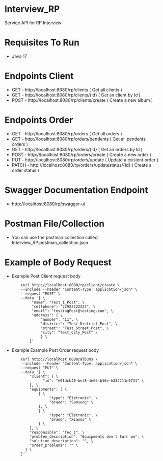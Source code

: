 # Interview_RP

Service API for RP Interview

# Requisites To Run

- Java 17

# Endpoints Client

- GET - http://localhost:8080/rp/clients ( Get all clients )
- GET - http://localhost:8080/rp/clients/{id} ( Get an client by Id )
- POST - http://localhost:8080/rp/clients/create ( Create a new album )

# Endpoints Order

- GET - http://localhost:8080/rp/orders ( Get all orders )
- GET - http://localhost:8080/rp/orders/pendents ( Get all pendents orders )
- GET - http://localhost:8080/rp/orders/{id} ( Get an orders by Id )
- POST - http://localhost:8080/rp/orders/create ( Create a new order )
- PUT - http://localhost:8080/rp/orders/update ( Update a existent order )
- PATCH - http://localhost:8080/rp/orders/updatestatus/{id} ( Create a order status )

# Swagger Documentation Endpoint

- http://localhost:8080/rp/swagger-ui

# Postman File/Collection

- You can use the postman collection called: Interview_RP.postman_collection.json

# Example of Body Request

- Example Post Client request body
    ```curlrc
        curl http://localhost:8080/rp/client/create \ 
        --include --header "Content-Type: application/json" \ 
        --request "POST" \
        --data '{ \
             "name": "Test_1_Post", \
             "cellphone": "22922222222", \
             "email": "testingPost@testing.com", \
             "address": { \
                 "number": "11", \
                 "district": "Test_District_Post", \
                 "street": "Test_Street_Post", \
                 "city": "Test_City_Post" \
                 } \
            }'
    ```
- Example Example Post Order request body
    ```curlrc
        curl http://localhost:8080/albums \ 
        --include --header "Content-Type: application/json" \ 
        --request "PUT" \
        --data '{ \
            "client": { \
                  "id": "e91dcb40-bef8-4e65-b16e-b334211e0731" \
            }, \
            "equipments": [ \
                { \
                     "type": "Eletronic", \
                     "brand": "Samsung" \
                }, \
                { \
                     "type": "Eletronic", \
                     "brand": "Xiaomi" \
                } \
            ], \
            "responsible": "Tec_1", \
            "problem_description": "Equipments don't turn on", \
            "solution_description": "", \
            "order_problems": "" \
          } \
        }'

```